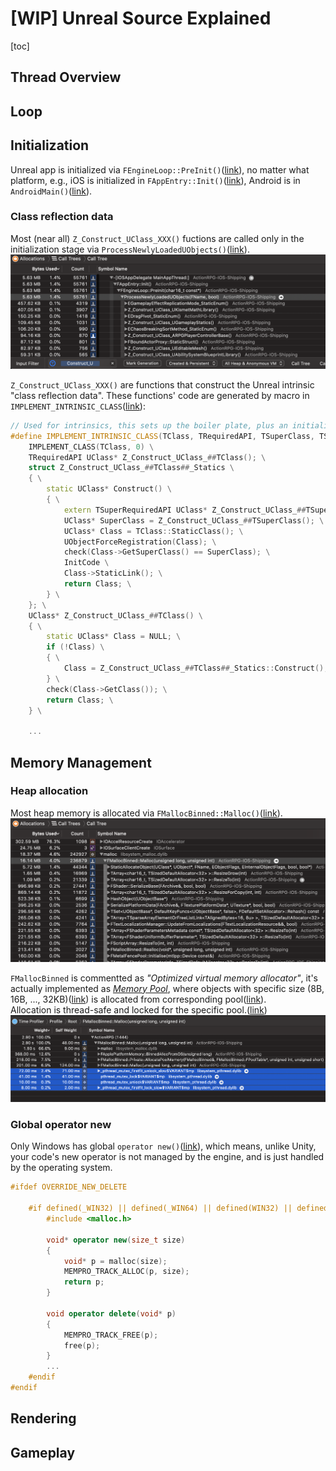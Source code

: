 # [WIP] Unreal Source Explained

[toc]

## Thread Overview

## Loop


## Initialization
Unreal app is initialized via `FEngineLoop::PreInit()`([link](https://github.com/EpicGames/UnrealEngine/blob/42cbf957ad0e713dec57a5828f72d116c8083011/Engine/Source/Runtime/Launch/Private/LaunchEngineLoop.cpp#L993)), no matter what platform, e.g., iOS is initialized in `FAppEntry::Init()`([link](https://github.com/EpicGames/UnrealEngine/blob/395c9713d5b5eee9daf8b7077bcac311c85a63a1/Engine/Source/Runtime/Launch/Private/IOS/LaunchIOS.cpp#L372)), Android is in `AndroidMain()`([link](https://github.com/EpicGames/UnrealEngine/blob/8951e6117b483a89befe98ac2102caad2ce26cab/Engine/Source/Runtime/Launch/Private/Android/LaunchAndroid.cpp#L445)).

### Class reflection data
Most (near all) `Z_Construct_UClass_XXX()` fuctions are called only in the initialization stage via `ProcessNewlyLoadedUObjects()`([link](https://github.com/EpicGames/UnrealEngine/blob/b4a54829162aa07a28846da2e91147912a7b67d8/Engine/Source/Runtime/CoreUObject/Private/UObject/UObjectBase.cpp#L983)).
![](img/Class_reflection_data_allocation.png)

`Z_Construct_UClass_XXX()` are functions that construct the Unreal intrinsic "class reflection data". These functions' code are generated by macro in `IMPLEMENT_INTRINSIC_CLASS`([link](https://github.com/EpicGames/UnrealEngine/blob/0f9ad9685896e0581d0fe963034b1cb82b1a4e3b/Engine/Source/Runtime/CoreUObject/Public/UObject/ObjectMacros.h#L1604)):

```C++
// Used for intrinsics, this sets up the boiler plate, plus an initialization singleton, which can create properties and GC tokens
#define IMPLEMENT_INTRINSIC_CLASS(TClass, TRequiredAPI, TSuperClass, TSuperRequiredAPI, TPackage, InitCode) \
	IMPLEMENT_CLASS(TClass, 0) \
	TRequiredAPI UClass* Z_Construct_UClass_##TClass(); \
	struct Z_Construct_UClass_##TClass##_Statics \
	{ \
		static UClass* Construct() \
		{ \
			extern TSuperRequiredAPI UClass* Z_Construct_UClass_##TSuperClass(); \
			UClass* SuperClass = Z_Construct_UClass_##TSuperClass(); \
			UClass* Class = TClass::StaticClass(); \
			UObjectForceRegistration(Class); \
			check(Class->GetSuperClass() == SuperClass); \
			InitCode \
			Class->StaticLink(); \
			return Class; \
		} \
	}; \
	UClass* Z_Construct_UClass_##TClass() \
	{ \
		static UClass* Class = NULL; \
		if (!Class) \
		{ \
			Class = Z_Construct_UClass_##TClass##_Statics::Construct();\
		} \
		check(Class->GetClass()); \
		return Class; \
	} \

    ...
```

## Memory Management

### Heap allocation
Most heap memory is allocated via `FMallocBinned::Malloc()`([link](https://github.com/EpicGames/UnrealEngine/blob/517200ac3453d54b233c228a24e5060bc0439065/Engine/Source/Runtime/Core/Private/HAL/MallocBinned.cpp#L916)).
![](img/Heap_allocation.png)

`FMallocBinned` is commentted as *"Optimized virtual memory allocator"*, it's actually implemented as [*Memory Pool*](https://en.wikipedia.org/wiki/Memory_pool), where objects with specific size (8B, 16B, ..., 32KB)([link](https://github.com/EpicGames/UnrealEngine/blob/517200ac3453d54b233c228a24e5060bc0439065/Engine/Source/Runtime/Core/Private/HAL/MallocBinned.cpp#L866)) is allocated from corresponding pool([link](https://github.com/EpicGames/UnrealEngine/blob/517200ac3453d54b233c228a24e5060bc0439065/Engine/Source/Runtime/Core/Private/HAL/MallocBinned.cpp#L969)).  
Allocation is thread-safe and locked for the specific pool.([link](https://github.com/EpicGames/UnrealEngine/blob/517200ac3453d54b233c228a24e5060bc0439065/Engine/Source/Runtime/Core/Private/HAL/MallocBinned.cpp#L974))
![](img/FMallocBinned_lock.png)

### Global operator new
Only Windows has global `operator new()`([link](https://github.com/EpicGames/UnrealEngine/blob/8951e6117b483a89befe98ac2102caad2ce26cab/Engine/Source/Runtime/Core/Public/MemPro/MemPro.h#L688)), which means, unlike Unity, your code's new operator is not managed by the engine, and is just handled by the operating system.
```C++
#ifdef OVERRIDE_NEW_DELETE

	#if defined(_WIN32) || defined(_WIN64) || defined(WIN32) || defined(WIN64) || defined(__WIN32__) || defined(__WINDOWS__)
		#include <malloc.h>

		void* operator new(size_t size)
		{
			void* p = malloc(size);
			MEMPRO_TRACK_ALLOC(p, size);
			return p;
		}

		void operator delete(void* p)
		{
			MEMPRO_TRACK_FREE(p);
			free(p);
		}
        ...
	#endif
#endif
```

## Rendering

## Gameplay